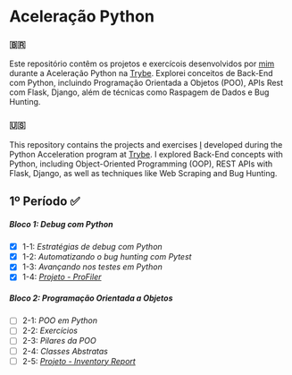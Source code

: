 # Aceleração Python

### 🇧🇷

Este repositório contêm os projetos e exercícois desenvolvidos por [mim](https://www.linkedin.com/in/coelhoreinaldo/) durante a Aceleração Python na [Trybe](https://www.betrybe.com/). Explorei conceitos de Back-End com Python, incluindo Programação Orientada a Objetos (POO), APIs Rest com Flask, Django, além de técnicas como Raspagem de Dados e Bug Hunting.

### 🇺🇸

This repository contains the projects and exercises [I](https://www.linkedin.com/in/coelhoreinaldo/) developed during the Python Acceleration program at [Trybe](https://www.betrybe.com/). I explored Back-End concepts with Python, including Object-Oriented Programming (OOP), REST APIs with Flask, Django, as well as techniques like Web Scraping and Bug Hunting.

## 1º Período ✅

##### Bloco 1: Debug com Python 

- [X] 1-1: _Estratégias de debug com Python_
- [X] 1-2: _Automatizando o bug hunting com Pytest_
- [X] 1-3: _Avançando nos testes em Python_
- [X] 1-4: _[Projeto - ProFiler](https://github.com/coelhoreinaldo/pro-filer)_

##### Bloco 2: Programação Orientada a Objetos

- [ ] 2-1: _POO em Python_
- [ ] 2-2: _Exercícios_
- [ ] 2-3: _Pilares da POO_
- [ ] 2-4: _Classes Abstratas_
- [ ] 2-5: _[Projeto - Inventory Report](#)_
